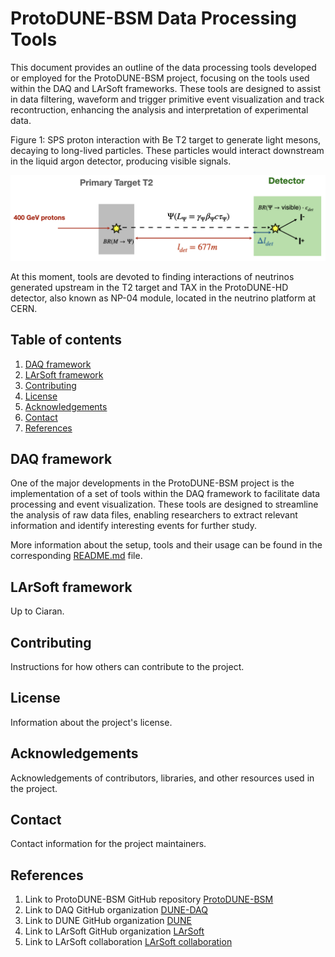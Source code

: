 # ProtoDUNE-BSM Data Processing Tools

This document provides an outline of the data processing tools developed or employed for the ProtoDUNE-BSM project, focusing on the tools used within the DAQ and LArSoft frameworks. These tools are designed to assist in data filtering, waveform and trigger primitive event visualization and track recontruction, enhancing the analysis and interpretation of experimental data.

<figcaption align = "left">Figure 1: SPS proton interaction with Be T2 target to generate light mesons, decaying to long-lived particles. These particles would interact downstream in the liquid argon detector, producing visible signals.</figcaption>

![Interaction-cartoon](LLP_production.png)

At this moment, tools are devoted to finding interactions of neutrinos generated upstream in the T2 target and TAX in the ProtoDUNE-HD detector, also known as NP-04 module, located in the neutrino platform at CERN.

## Table of contents

1. [DAQ framework](#daq-framework)
2. [LArSoft framework](#larsoft-framework)
3. [Contributing](#contributing)
4. [License](#license)
5. [Acknowledgements](#acknowledgements)
6. [Contact](#contact)
7. [References](#references)

## DAQ framework

One of the major developments in the ProtoDUNE-BSM project is the implementation of a set of tools within the DAQ framework to facilitate data processing and event visualization. These tools are designed to streamline the analysis of raw data files, enabling researchers to extract relevant information and identify interesting events for further study.

More information about the setup, tools and their usage can be found in the corresponding [README.md](https://github.com/ProtoDUNE-BSM/trgtools/blob/main/docs/README.md) file.

## LArSoft framework

Up to Ciaran.

## Contributing

Instructions for how others can contribute to the project.

## License

Information about the project's license.

## Acknowledgements

Acknowledgements of contributors, libraries, and other resources used in the project.
<!-- DAQ framework -->
<!-- Thanks to DUNE-DAQ collaboration, especially to Wesley Ketchum, Alejandro Oranday, Michal Rigan, Artur Sztuc. -->

<!-- LArSoft framework -->
<!-- Mention each relevant contribution done. E.g., Henry Sieber the beamline simulation, Josu Hernández with neutrino fluxes... -->

## Contact

Contact information for the project maintainers.

## References

1. Link to ProtoDUNE-BSM GitHub repository [ProtoDUNE-BSM](https://github.com/ProtoDUNE-BSM)
2. Link to DAQ GitHub organization [DUNE-DAQ](https://github.com/DUNE-DAQ)
3. Link to DUNE GitHub organization [DUNE](https://github.com/DUNE)
4. Link to LArSoft GitHub organization [LArSoft](https://github.com/LArSoft)
5. Link to LArSoft collaboration [LArSoft collaboration](https://larsoft.org/)
